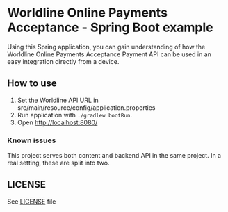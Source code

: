 
# Worldline Online Payments Acceptance - Spring Boot example
Using this Spring application, you can gain understanding of how the 
Worldline Online Payments Acceptance Payment API can be used in an easy integration directly from a device.

## How to use
 
1. Set the Worldline API URL in src/main/resource/config/application.properties
2. Run application with `./gradlew bootRun`.
3. Open [http://localhost:8080/] 

### Known issues
This project serves both content and backend API in the same project. In a real setting,
these are split into two.

## LICENSE
See [LICENSE] file

[LICENSE]: license

[http://localhost:8080/]: http://localhost:8080/